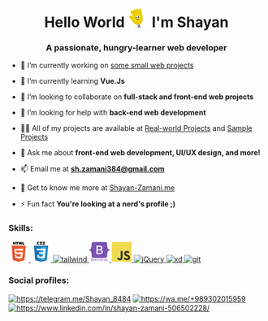 <h1 align="center"> Hello World <img src="hand-wave.gif" width="40" height="40"> I'm Shayan</h1>
<h3 align="center">A passionate, hungry-learner web developer</h3>

- 🔭 I’m currently working on [some small web projects](https://github.com/ShayanTheNerd?tab=repositories)

- 🌱 I’m currently learning **Vue.Js**

- 👯 I’m looking to collaborate on **full-stack and front-end web projects**

- 🤝 I’m looking for help with **back-end web development**

- 👨‍💻 All of my projects are available at [Real-world Projects](https://shayan-zamani.me/#portfolio) and [Sample Projects](https://github.com/ShayanTheNerd?tab=repositories)

- 💬 Ask me about **front-end web development, UI/UX design, and more!**

- 📫 Email me at **sh.zamani384@gmail.com**

- 📄 Get to know me more at [Shayan-Zamani.me](https://shayan-zamani.me/#about)

- ⚡ Fun fact **You're looking at a nerd's profile ;)**

<h3 align="left">Skills:</h3>
<p align="left"> <a href="https://html.spec.whatwg.org/multipage/" target="_blank" rel="noreferrer"> <img src="https://raw.githubusercontent.com/devicons/devicon/master/icons/html5/html5-original-wordmark.svg" alt="html5" width="40" height="40"/> </a> <a href="https://www.w3schools.com/css/" target="_blank" rel="noreferrer"> <img src="https://raw.githubusercontent.com/devicons/devicon/master/icons/css3/css3-original-wordmark.svg" alt="css3" width="40" height="40"/> </a> </a> <a href="https://tailwindcss.com/" target="_blank" rel="noreferrer"> <img src="https://www.vectorlogo.zone/logos/tailwindcss/tailwindcss-icon.svg" alt="tailwind" width="40" height="40"/> </a> <a href="https://getbootstrap.com" target="_blank" rel="noreferrer"> <img src="https://raw.githubusercontent.com/devicons/devicon/master/icons/bootstrap/bootstrap-plain-wordmark.svg" alt="bootstrap" width="40" height="40"/> </a> <a href="https://developer.mozilla.org/en-US/docs/Web/JavaScript" target="_blank" rel="noreferrer"> <img src="https://raw.githubusercontent.com/devicons/devicon/master/icons/javascript/javascript-original.svg" alt="javascript" width="40" height="40"/> <a href="https://jquery.com/" target="_blank" rel="noreferrer"> <img src="https://mohammadijoo.ir/image/jquery.png" alt="jQuery" width="40" height="40"/> </a> <a href="https://www.adobe.com/products/xd.html" target="_blank" rel="noreferrer"> <img src="https://cdn.worldvectorlogo.com/logos/adobe-xd.svg" alt="xd" width="40" height="40"/> </a> </a> <a href="https://git-scm.com/" target="_blank" rel="noreferrer"> <img src="https://www.vectorlogo.zone/logos/git-scm/git-scm-icon.svg" alt="git" width="40" height="40"/> </a> </p>

<h3 align="left">Social profiles:</h3>
<p align="left">
<a href="https://telegram.me/Shayan_8484" target="_blank"><img align="center" src="https://www.freepnglogos.com/uploads/telegram-logo-png-0.png" alt="https://telegram.me/Shayan_8484" height="40" width="40" /></a>
<a href="https://wa.me/+989302015959" target="_blank"><img align="center" src="https://www.freepnglogos.com/uploads/whatsapp-logo-png-hd-2.png" alt="https://wa.me/+989302015959" height="40" width="40" /></a>
<a href="https://www.linkedin.com/in/shayan-zamani-506502228/" target="_blank"><img align="center" src="https://raw.githubusercontent.com/rahuldkjain/github-profile-readme-generator/master/src/images/icons/Social/linked-in-alt.svg" alt="https://www.linkedin.com/in/shayan-zamani-506502228/" height="40" width="40" /></a>
